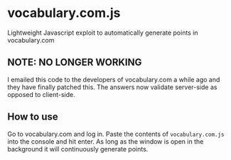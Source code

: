 # vocabulary.com.js
Lightweight Javascript exploit to automatically generate points in vocabulary.com 

## NOTE: NO LONGER WORKING

I emailed this code to the developers of vocabulary.com a while ago and they have finally patched this. The answers now validate server-side as opposed to client-side. 

## How to use

Go to vocabulary.com and log in. Paste the contents of `vocabulary.com.js` into the console and hit enter. As long as the window is open in the background it will continuously generate points.
